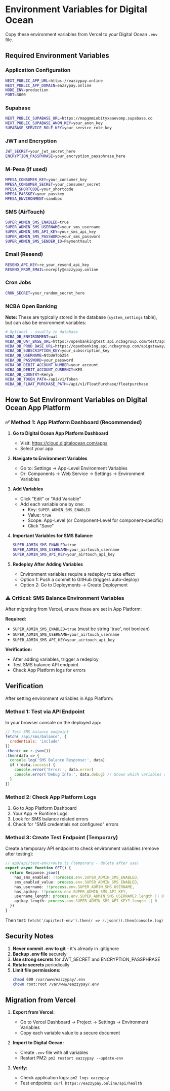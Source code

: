 # Environment Variables for Digital Ocean

Copy these environment variables from Vercel to your Digital Ocean `.env` file.

## Required Environment Variables

### Application Configuration
```bash
NEXT_PUBLIC_APP_URL=https://eazzypay.online
NEXT_PUBLIC_APP_DOMAIN=eazzypay.online
NODE_ENV=production
PORT=3000
```

### Supabase
```bash
NEXT_PUBLIC_SUPABASE_URL=https://mapgmmiobityxaaevomp.supabase.co
NEXT_PUBLIC_SUPABASE_ANON_KEY=your_anon_key
SUPABASE_SERVICE_ROLE_KEY=your_service_role_key
```

### JWT and Encryption
```bash
JWT_SECRET=your_jwt_secret_here
ENCRYPTION_PASSPHRASE=your_encryption_passphrase_here
```

### M-Pesa (if used)
```bash
MPESA_CONSUMER_KEY=your_consumer_key
MPESA_CONSUMER_SECRET=your_consumer_secret
MPESA_SHORTCODE=your_shortcode
MPESA_PASSKEY=your_passkey
MPESA_ENVIRONMENT=sandbox
```

### SMS (AirTouch)
```bash
SUPER_ADMIN_SMS_ENABLED=true
SUPER_ADMIN_SMS_USERNAME=your_sms_username
SUPER_ADMIN_SMS_API_KEY=your_sms_api_key
SUPER_ADMIN_SMS_PASSWORD=your_sms_password
SUPER_ADMIN_SMS_SENDER_ID=PaymentVault
```

### Email (Resend)
```bash
RESEND_API_KEY=re_your_resend_api_key
RESEND_FROM_EMAIL=noreply@eazzypay.online
```

### Cron Jobs
```bash
CRON_SECRET=your_random_secret_here
```

### NCBA Open Banking
**Note:** These are typically stored in the database (`system_settings` table), but can also be environment variables:

```bash
# Optional - usually in database
NCBA_OB_ENVIRONMENT=uat
NCBA_OB_UAT_BASE_URL=https://openbankingtest.api.ncbagroup.com/test/apigateway/
NCBA_OB_PROD_BASE_URL=https://openbanking.api.ncbagroup.com/apigateway/
NCBA_OB_SUBSCRIPTION_KEY=your_subscription_key
NCBA_OB_USERNAME=NtbUATob254
NCBA_OB_PASSWORD=your_password
NCBA_OB_DEBIT_ACCOUNT_NUMBER=your_account
NCBA_OB_DEBIT_ACCOUNT_CURRENCY=KES
NCBA_OB_COUNTRY=Kenya
NCBA_OB_TOKEN_PATH=/api/v1/Token
NCBA_OB_FLOAT_PURCHASE_PATH=/api/v1/FloatPurchase/floatpurchase
```

## How to Set Environment Variables on Digital Ocean App Platform

### ✅ Method 1: App Platform Dashboard (Recommended)

1. **Go to Digital Ocean App Platform Dashboard**
   - Visit: https://cloud.digitalocean.com/apps
   - Select your app

2. **Navigate to Environment Variables**
   - Go to: Settings → App-Level Environment Variables
   - Or: Components → Web Service → Settings → Environment Variables

3. **Add Variables**
   - Click "Edit" or "Add Variable"
   - Add each variable one by one:
     - Key: `SUPER_ADMIN_SMS_ENABLED`
     - Value: `true`
     - Scope: App-Level (or Component-Level for component-specific)
     - Click "Save"

4. **Important Variables for SMS Balance:**
   ```bash
   SUPER_ADMIN_SMS_ENABLED=true
   SUPER_ADMIN_SMS_USERNAME=your_airtouch_username
   SUPER_ADMIN_SMS_API_KEY=your_airtouch_api_key
   ```

5. **Redeploy After Adding Variables**
   - Environment variables require a redeploy to take effect
   - Option 1: Push a commit to GitHub (triggers auto-deploy)
   - Option 2: Go to Deployments → Create Deployment

### ⚠️ Critical: SMS Balance Environment Variables

After migrating from Vercel, ensure these are set in App Platform:

**Required:**
- `SUPER_ADMIN_SMS_ENABLED=true` (must be string 'true', not boolean)
- `SUPER_ADMIN_SMS_USERNAME=your_airtouch_username`
- `SUPER_ADMIN_SMS_API_KEY=your_airtouch_api_key`

**Verification:**
- After adding variables, trigger a redeploy
- Test SMS balance API endpoint
- Check App Platform logs for errors

## Verification

After setting environment variables in App Platform:

### Method 1: Test via API Endpoint

In your browser console on the deployed app:

```javascript
// Test SMS balance endpoint
fetch('/api/sms/balance', {
  credentials: 'include'
})
.then(r => r.json())
.then(data => {
  console.log('SMS Balance Response:', data)
  if (!data.success) {
    console.error('Error:', data.error)
    console.error('Debug Info:', data.debug) // Shows which variables are missing
  }
})
```

### Method 2: Check App Platform Logs

1. Go to App Platform Dashboard
2. Your App → Runtime Logs
3. Look for SMS balance related errors
4. Check for "SMS credentials not configured" errors

### Method 3: Create Test Endpoint (Temporary)

Create a temporary API endpoint to check environment variables (remove after testing):

```typescript
// app/api/test-env/route.ts (temporary - delete after use)
export async function GET() {
  return Response.json({
    has_sms_enabled: !!process.env.SUPER_ADMIN_SMS_ENABLED,
    sms_enabled_value: process.env.SUPER_ADMIN_SMS_ENABLED,
    has_username: !!process.env.SUPER_ADMIN_SMS_USERNAME,
    has_apikey: !!process.env.SUPER_ADMIN_SMS_API_KEY,
    username_length: process.env.SUPER_ADMIN_SMS_USERNAME?.length || 0,
    apikey_length: process.env.SUPER_ADMIN_SMS_API_KEY?.length || 0
  })
}
```

Then test: `fetch('/api/test-env').then(r => r.json()).then(console.log)`

## Security Notes

1. **Never commit .env to git** - it's already in .gitignore
2. **Backup .env file** securely
3. **Use strong secrets** for JWT_SECRET and ENCRYPTION_PASSPHRASE
4. **Rotate secrets** periodically
5. **Limit file permissions:**
   ```bash
   chmod 600 /var/www/eazzypay/.env
   chown root:root /var/www/eazzypay/.env
   ```

## Migration from Vercel

1. **Export from Vercel:**
   - Go to Vercel Dashboard → Project → Settings → Environment Variables
   - Copy each variable value to a secure document

2. **Import to Digital Ocean:**
   - Create `.env` file with all variables
   - Restart PM2: `pm2 restart eazzypay --update-env`

3. **Verify:**
   - Check application logs: `pm2 logs eazzypay`
   - Test endpoints: `curl https://eazzypay.online/api/health`

